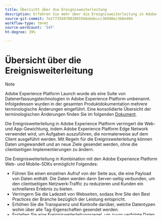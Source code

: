 ```yaml
---
title: Übersicht über die Ereignisweiterleitung
description: Erfahren Sie mehr über die Ereignisweiterleitung in Adobe Experience Platform, mit der Sie mit dem Platform Edge Network Aufgaben ausführen können, ohne die Tag-Implementierung zu ändern.
source-git-commit: 7e27735697882065566ebdeccc36998ec368e404
workflow-type: tm+mt
source-wordcount: '547'
ht-degree: 39%

---
```


# Übersicht über die Ereignisweiterleitung

>[!NOTE]
>
>Adobe Experience Platform Launch wurde als eine Suite von Datenerfassungstechnologien in Adobe Experience Platform umbenannt. Infolgedessen wurden in der gesamten Produktdokumentation mehrere terminologische Änderungen eingeführt. Eine konsolidierte Übersicht der terminologischen Änderungen finden Sie im folgenden [Dokument](../../term-updates.md).

Die Ereignisweiterleitung in Adobe Experience Platform verringert die Web- und App-Gewichtung, indem Adobe Experience Platform Edge Network verwendet wird, um Aufgaben auszuführen, die normalerweise auf dem Client ausgeführt werden. Mit Regeln für die Ereignisweiterleitung können Daten umgewandelt und an neue Ziele gesendet werden, ohne die clientseitigen Implementierungen zu ändern.

Die Ereignisweiterleitung in Kombination mit den Adobe Experience Platform Web- und Mobile-SDKs ermöglicht Folgendes:

* Führen Sie einen einzelnen Aufruf von der Seite aus, die eine Payload von Daten enthält. Die Daten werden dann Server-seitig verbunden, um den clientseitigen Netzwerk-Traffic zu reduzieren und Kunden ein schnelleres Erlebnis zu bieten.
* Verringern Sie die Ladezeit von Webseiten, sodass Ihre Site den Best Practices der Branche bezüglich der Leistung entspricht.
* Erhöhen Sie die Transparenz und Kontrolle darüber, welche Datentypen wohin über alle Tag-Eigenschaften gesendet werden.
* Erstellen Sie eine Ereignisweiterleitungsregel, um zuvor verfolgte Daten an ein neues Ziel zu senden.

## Verbesserte Leistung

In einer zunehmend wettbewerbsorientierten Umgebung müssen Unternehmen der Leistung Vorrang einräumen, um ihren Marktanteil zu halten und zu vergrößern. Die Ereignisweiterleitung verbessert die Leistung von Websites und Apps auf mobilen, IoT- und OTT-Geräten. Konversionsraten von Websites können aufgrund der schnelleren Ladezeit steigen, mobile Anwendungen entleeren den Akku nicht so schnell, und OTT-Anwendungen fühlen sich genauso reaktionsschnell an wie die gleichen Anwendungen, die auf mobilen Geräten laufen. Mit steigender Leistung steigt häufig auch die Konversionsrate.

## Bessere Data Governance

In dem Maße, wie sich die Technologie entwickelt und Daten an immer mehr Ziele gesendet werden, wird es immer schwieriger, zu kontrollieren, welche Daten wohin gesendet werden. Die Normalisierung von Vorschriften wie DSGVO und CCPA zwingt Unternehmen, mehr Kontrolle über ein Datenproblem auszuüben, das immer schwieriger wird.

Die Ereignisweiterleitung hilft Marketingteams, ihr Geschäft auszubauen und gleichzeitig Daten zu kontrollieren. Dadurch wird die Menge der Client-seitigen Technologien verringert, die Marketing-Experten zum Erreichen ihres Zielmarkts und zum Senden von Daten an andere Zielorte als Adobe benötigen. Dies erleichtert Implementierungs-Teams die Verwaltung der Daten, die vom Client an verschiedene Ziele gesendet werden.

## Unterschiede zwischen Ereignisweiterleitung und Tags

Beachten Sie die folgenden Unterschiede zwischen der Ereignisweiterleitung und den Tags:

* Tokenisierung von Datenelementen

   * Tags: In einer Regel werden Datenelemente mit einem `%` -Token am Anfang und am Ende des Datenelementnamens versehen. Beispiel: `%viewportHeight%`.

   * Ereignisweiterleitung: In einer Regel werden Datenelemente mit `{{` am Anfang und `}}` am Ende des Datenelementnamens markiert. Beispiel: `{{viewportHeight}}`.

* Wie Daten referenziert werden

   Um Daten aus dem Edge-Netzwerk zu referenzieren, muss der Datenelementpfad `arc.event._<element>_` sein.

   `arc` steht für Adobe Response Context.

   Beispiel: `arc.event.xdm.web.webPageDetails.URL`

   >[!IMPORTANT]
   >
   >Wenn dieser Pfad falsch angegeben wird, werden keine Daten erfasst.


* Sequenz von Regelaktionen

   Im Aktionsabschnitt einer Regel werden Ereignisweiterleitungsregeln immer nacheinander ausgeführt. Stellen Sie beim Speichern einer Regel sicher, dass die Reihenfolge der Aktionen korrekt ist. Diese Ausführungssequenz kann nicht so gewählt werden wie mit Tags.

* JavaScript-Versionen mit benutzerdefiniertem Code

   Tags verwenden JavaScript-Version es5. Die Ereignisweiterleitung verwendet Version es6.

<!--doc Adobe Cloud Connector extension, get from Jon-->
